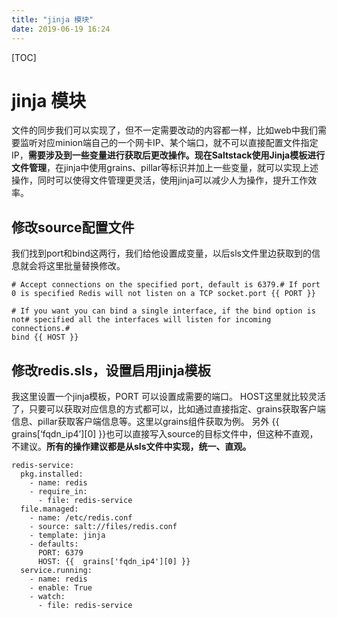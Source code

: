 ```yaml
---
title: "jinja 模块"
date: 2019-06-19 16:24
---
```

[TOC]

# jinja 模块

文件的同步我们可以实现了，但不一定需要改动的内容都一样，比如web中我们需要监听对应minion端自己的一个网卡IP、某个端口，就不可以直接配置文件指定IP，**需要涉及到一些变量进行获取后更改操作。现在Saltstack使用Jinja模板进行文件管理**，在jinja中使用grains、pillar等标识并加上一些变量，就可以实现上述操作，同时可以使得文件管理更灵活，使用jinja可以减少人为操作，提升工作效率。



## 修改source配置文件

我们找到port和bind这两行，我们给他设置成变量，以后sls文件里边获取到的信息就会将这里批量替换修改。

```
# Accept connections on the specified port, default is 6379.# If port 0 is specified Redis will not listen on a TCP socket.port {{ PORT }} 

# If you want you can bind a single interface, if the bind option is not# specified all the interfaces will listen for incoming connections.#
bind {{ HOST }}
```



## 修改redis.sls，设置启用jinja模板

我这里设置一个jinja模板，PORT 可以设置成需要的端口。 HOST这里就比较灵活了，只要可以获取对应信息的方式都可以，比如通过直接指定、grains获取客户端信息、pillar获取客户端信息等。这里以grains组件获取为例。
另外 {{  grains[‘fqdn_ip4’][0] }}也可以直接写入source的目标文件中，但这种不直观，不建议。**所有的操作建议都是从sls文件中实现，统一、直观。**

```
redis-service:
  pkg.installed:
    - name: redis
    - require_in:
      - file: redis-service
  file.managed:
    - name: /etc/redis.conf
    - source: salt://files/redis.conf
    - template: jinja
    - defaults:
      PORT: 6379
      HOST: {{  grains['fqdn_ip4'][0] }}
  service.running:
    - name: redis
    - enable: True
    - watch:
      - file: redis-service
```



